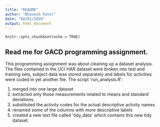 ```yaml
---
title: "README"
author: "Bhavesh Patel"
date: "04/01/2020"
output: html_document
---
```


```{r setup, include=FALSE}
knitr::opts_chunk$set(echo = TRUE)
```

## Read me for GACD programming assignment.

This programming assignment was about cleaning up a dataset analysis. The files contained in the UCI HAR dataset were broken into test and training sets, subject data was stored separately and labels for activities were coded in yet another file. The script 'run_analysis.R':
1. merged into one large dataset
2. extracted only those measurements related to means and standard deviations.
3. substituted the activity codes for the actual descriptive activity names
4. renamed some of the columns with more descriptive labels
5. created a new text file called 'tidy_data' which contains this new tidy dataset.
